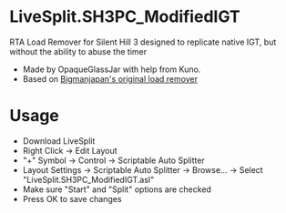 # LiveSplit.SH3PC_ModifiedIGT
RTA Load Remover for Silent Hill 3 designed to replicate native IGT, but without the ability to abuse the timer

* Made by OpaqueGlassJar with help from Kuno.
* Based on [Bigmanjapan's original load remover](https://github.com/Bigmanjapan/LivesplitASLscripts/blob/master/Silent%20Hill%203%20PC%20RTA%20load%20remover/SH3PC_RTA_no_loads.asl)

# Usage

* Download LiveSplit
* Right Click -> Edit Layout
* "+" Symbol -> Control -> Scriptable Auto Splitter
* Layout Settings -> Scriptable Auto Splitter -> Browse... -> Select "LiveSplit.SH3PC_ModifiedIGT.asl"
* Make sure "Start" and "Split" options are checked
* Press OK to save changes
